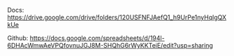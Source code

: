 Docs: https://drive.google.com/drive/folders/120USFNFJAefQ1_h9UrPe1nyHqlgQXkUe


Github: https://docs.google.com/spreadsheets/d/194l-6DHAcWmwAeVPQfovnuJGJ8M-SHQhG6rWyKKTeiE/edit?usp=sharing